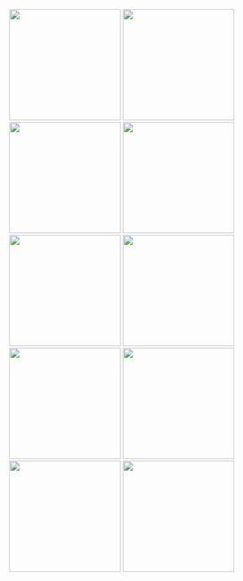 <img src="https://github.com/mohitkumarsoni/Weather_Android_App/assets/108524949/bf9f351b-1909-4824-950e-93d82ae257aa" width="200" /> 
<img src="https://github.com/mohitkumarsoni/Weather_Android_App/assets/108524949/40d1656e-9852-44f5-b4d5-1845a88155f2" width="200" />
<img src="https://github.com/mohitkumarsoni/Weather_Android_App/assets/108524949/bc361288-cc83-4634-8979-0aebb3320bf0" width="200" />
<img src="https://github.com/mohitkumarsoni/Weather_Android_App/assets/108524949/48533ee7-b9ea-47ed-ad23-8da59a17be8c" width="200" />
<img src="https://github.com/mohitkumarsoni/Weather_Android_App/assets/108524949/1b016ea2-2387-41be-8469-24ae9fb19b15" width="200" />
<img src="https://github.com/mohitkumarsoni/Weather_Android_App/assets/108524949/0cb8a796-4a46-447e-a403-7a867f5acd63" width="200" />
<img src="https://github.com/mohitkumarsoni/Weather_Android_App/assets/108524949/3e6168b1-f0aa-4ae5-b50c-63c50316a192" width="200" />
<img src="https://github.com/mohitkumarsoni/Weather_Android_App/assets/108524949/a572ff69-c2b7-4ec1-8dbe-df573dea24dc" width="200" />
<img src="https://github.com/mohitkumarsoni/Weather_Android_App/assets/108524949/c8386c56-3def-47b8-a9bb-e46bbb45787a" width="200" />
<img src="https://github.com/mohitkumarsoni/Weather_Android_App/assets/108524949/b1f9c3ca-d032-4ff7-86a9-c750ead57aed" width="200" />
